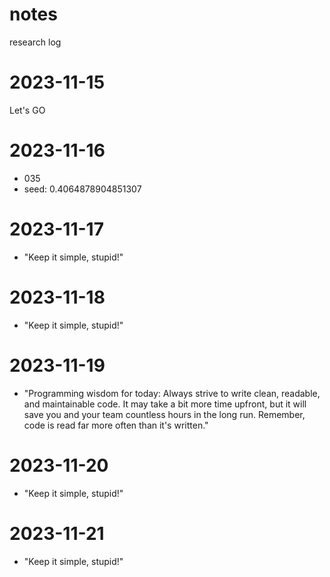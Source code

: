 # notes
research log
# 2023-11-15
Let's GO

# 2023-11-16
- 035
- seed: 0.4064878904851307

# 2023-11-17
- "Keep it simple, stupid!"

# 2023-11-18
- "Keep it simple, stupid!"

# 2023-11-19
- "Programming wisdom for today: Always strive to write clean, readable, and maintainable code. It may take a bit more time upfront, but it will save you and your team countless hours in the long run. Remember, code is read far more often than it's written."

# 2023-11-20
- "Keep it simple, stupid!"

# 2023-11-21
- "Keep it simple, stupid!"
